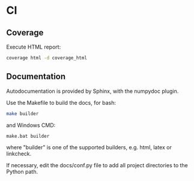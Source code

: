 # CI


## Coverage

Execute HTML report:
```bash
coverage html -d coverage_html
```


## Documentation

Autodocumentation is provided by Sphinx, with the numpydoc plugin.

Use the Makefile to build the docs, for bash:
```bash
make builder
```
and Windows CMD:
```commandline
make.bat builder
```
where "builder" is one of the supported builders, e.g. html, latex or linkcheck.


If necessary, edit the docs/conf.py file to add all project directories to the Python path.